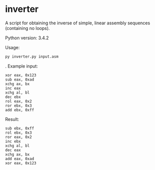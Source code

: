 # inverter
A script for obtaining the inverse of simple, linear assembly sequences (containing no loops).

Python version: 3.4.2

Usage:
```Bash
py inverter.py input.asm
```
.
Example input:

```Assembly
xor eax, 0x123
sub eax, 0xad
xchg ax, bx
inc eax
xchg al, bl
dec ebx
rol eax, 0x2
ror ebx, 0x3
add ebx, 0xff
```

Result:

```Assembly
sub ebx, 0xff
rol ebx, 0x3
ror eax, 0x2
inc ebx
xchg al, bl
dec eax
xchg ax, bx
add eax, 0xad
xor eax, 0x123
```
